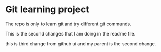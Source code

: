 # Git learning project

The repo is only to learn git and try different git commands.

This is the second changes that I am doing in the readme file.

this is third change from github ui and my parent is the second change.
